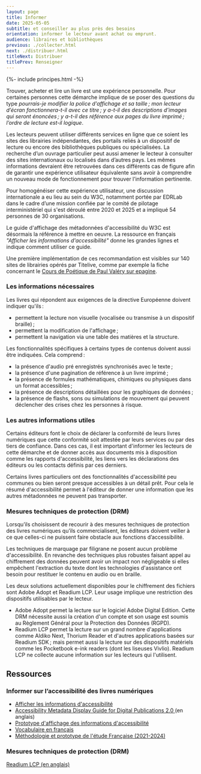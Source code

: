 ```yaml
---
layout: page
title: Informer
date: 2025-05-05
subtitle: et conseiller au plus près des besoins
orientation: informer le lecteur avant achat ou emprunt.
audience: libraires et bibliothèques
previous: ./collecter.html
next: ./distribuer.html
titleNext: Distribuer
titlePrev: Renseigner
---
```


<div markdown="1" id="principes">
{%- include principes.html -%}

Trouver, acheter et lire un livre est une expérience personnelle. Pour certaines personnes cette démarche implique de se poser des questions du type _pourrais-je modifier la police d'affichage et sa taille&#8239;; mon lecteur d’écran fonctionnera-t-il avec ce titre&#8239;; y a-t-il des descriptions d’images qui seront énoncées&#8239;; y a-t-il des référence aux pages du livre imprimé&#8239;; l’ordre de lecture est-il logique_.

Les lecteurs peuvent utiliser différents services en ligne que ce soient les sites des librairies indépendantes, des portails reliés à un dispositif de lecture ou encore des bibliothèques publiques ou spécialisées. La recherche d’un ouvrage particulier peut aussi amener le lecteur à consulter des sites internationaux ou localisés dans d’autres pays. Les mêmes informations devraient être retrouvées dans ces différents cas de figure afin de garantir une expérience utilisateur équivalente sans avoir à comprendre un nouveau mode de fonctionnement pour trouver l’information pertinente.

Pour homogénéiser cette expérience utilisateur, une discussion internationale a eu lieu au sein du W3C, notamment portée par EDRLab dans le cadre d’une mission confiée par le comité de pilotage interministériel qui s'est déroulé entre 2020 et 2025 et a impliqué 54 personnes de 30 organisations.  

Le guide d'affichage des métadonnées d'accessibilité du W3C est désormais la référence à mettre en oeuvre. La ressource en français *"Afficher les informations d'accessibilité"* donne les grandes lignes et indique comment utiliser ce guide.

Une première implémentation de ces recommandation est visibles sur 140 sites de librairies opérés par Titelive, comme par exemple la fiche concernant le [Cours de Poétique de Paul Valéry sur epagine](https://www.epagine.fr/ebook/9782072907098-cours-de-poetique-tome-1-le-corps-et-l-esprit-1937-1940-paul-valery/#targetAccess).  

### Les informations nécessaires

Les livres qui répondent aux exigences de la directive Européenne doivent indiquer qu'ils&#8239;:

-   permettent la lecture non visuelle (vocalisée ou transmise à un dispositif braille)&#8239;;
-   permettent la modification de l'affichage&#8239;;
-   permettent la navigation via une table des matières et la structure.

Les fonctionnalités spécifiques à certains types de contenus doivent aussi être indiquées. Cela comprend&#8239;:

-   la présence d'audio pré enregistrés synchronisés avec le texte&#8239;;
-   la présence d'une pagination de référence à un livre imprimé&#8239;;
-   la présence de formules mathématiques, chimiques ou physiques dans un format accessibles&#8239;;
-   la présence de descriptions détaillées pour les graphiques de données&#8239;;
-   la présence de flashs, sons ou simulations de mouvement qui peuvent déclencher des crises chez les personnes à risque.

### Les autres informations utiles

Certains éditeurs font le choix de déclarer la conformité de leurs livres numériques que cette conformité soit attestée par leurs services ou par des tiers de confiance. Dans ces cas, il est important d'informer les lecteurs de cette démarche et de donner accès aux documents mis à disposition comme les rapports d'accessibilité, les liens vers les déclarations des éditeurs ou les contacts définis par ces derniers.

Certains livres particuliers ont des fonctionnalités d'accessibilité peu communes ou bien seront presque accessibles à un détail prêt. Pour cela le résumé d'accessibilité permet à l'éditeur de donner une information que les autres métadonnées ne peuvent pas transporter.

### Mesures techniques de protection (DRM)

Lorsqu’ils choisissent de recourir à des mesures techniques de protection des livres numériques qu’ils commercialisent, les éditeurs doivent veiller à ce que celles-ci ne puissent faire obstacle aux fonctions d’accessibilité.

Les techniques de marquage par filigrane ne posent aucun problème d'accessibilité. En revanche des techniques plus robustes faisant appel au chiffrement des données peuvent avoir un impact non négligeable si elles empêchent l'extraction du texte dont les technologies d'assistance ont besoin pour restituer le contenu en audio ou en braille.

Les deux solutions actuellement disponibles pour le chiffrement des fichiers sont Adobe Adopt et Readium LCP. Leur usage implique une restriction des dispositifs utilisables par le lecteur.

-   Adobe Adopt permet la lecture sur le logiciel Adobe Digital Edition. Cette DRM nécessite aussi la création d'un compte et son usage est soumis au Règlement Général pour la Protection des Données (RGPD).
-   Readium LCP permet la lecture sur un grand nombre d'applications comme Aldiko Next, Thorium Reader et d'autres applications basées sur Readium SDK&#8239;; mais permet aussi la lecture sur des dispositifs matériels comme les Pocketbook e-ink readers (dont les liseuses Vivlio). Readium LCP ne collecte aucune information sur les lecteurs qui l'utilisent.

</div>

<section  class="ressources" markdown="1">

<h2>Ressources</h2>

<h3> Informer sur l’accessibilité des livres numériques</h3>

<ul>
<li>
<a href="../ressources/Informer" class="link color_orange" target="_self">Afficher les informations d'accessibilité</a>
</li>
<li>
<a href="https://w3c.github.io/publ-a11y/a11y-meta-display-guide/2.0/draft/guidelines/" class="link color_orange" target="_self" lang="en">Accessibility Metadata Display Guide for Digital Publications 2.0 </a>(en anglais)
</li>
<li>
<a href="../ressources/signpostingprototypefr" class="link color_orange">Prototype d'affichage des informations d'accessibilité</a>
</li>
<li>
<a href="../ressources/display_guide/display_guide_vocabulary_edrlab_fr.html" class="link color_orange">Vocabulaire en français</a>
</li>
<li>
<a href="../ressources/signalement" class="link color_orange">Méthodologie et prototype de l'étude Française (2021-2024)</a>
</li>
</ul>

<h3> Mesures techniques de protection (DRM)</h3>

<a href="https://www.edrlab.org/readium-lcp/" class="link color_orange">Readium LCP (en anglais)</a>

</section>

